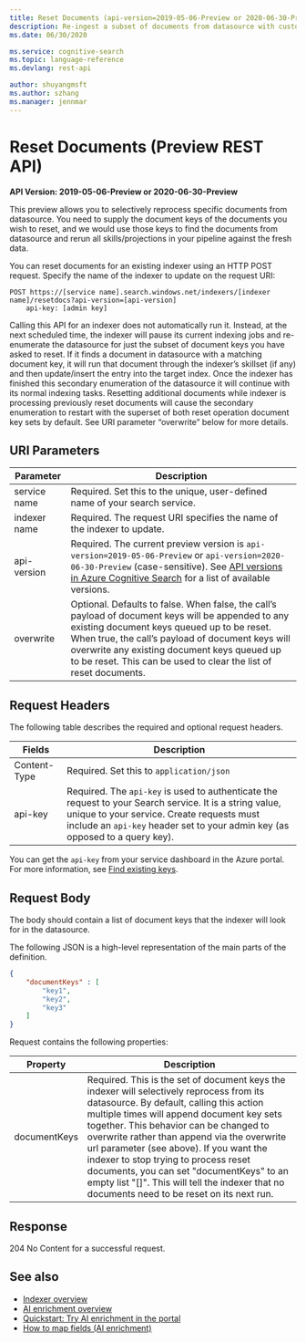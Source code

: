```yaml
---
title: Reset Documents (api-version=2019-05-06-Preview or 2020-06-30-Preview)
description: Re-ingest a subset of documents from datasource with customer-provided document keys.
ms.date: 06/30/2020

ms.service: cognitive-search
ms.topic: language-reference
ms.devlang: rest-api

author: shuyangmsft
ms.author: szhang
ms.manager: jennmar
---
```

# Reset Documents (Preview REST API)

**API Version: 2019-05-06-Preview or 2020-06-30-Preview**

This preview allows you to selectively reprocess specific documents from datasource. You need to supply the document keys of the documents you wish to reset, 
and we would use those keys to find the documents from datasource and rerun all skills/projections in your pipeline against the fresh data.

You can reset documents for an existing indexer using an HTTP POST request. Specify the name of the indexer to update on the request URI: 

```http
POST https://[service name].search.windows.net/indexers/[indexer name]/resetdocs?api-version=[api-version]   
    api-key: [admin key]  
``` 

Calling this API for an indexer does not automatically run it. Instead, at the next scheduled time, the indexer will pause its current indexing jobs and re-enumerate the datasource for just the subset of document keys you have asked to reset. If it finds a document in datasource with a matching document key, it will run that document through the indexer’s skillset (if any) and then update/insert the entry into the target index. Once the indexer has finished this secondary enumeration of the datasource it will continue with its normal indexing tasks. Resetting additional documents while indexer is processing previously reset documents will cause the secondary enumeration to restart with the superset of both reset operation document key sets by default. See URI parameter “overwrite” below for more details.




## URI Parameters

| Parameter	  | Description  | 
|-------------|--------------|
| service name | Required. Set this to the unique, user-defined name of your search service. |
| indexer name  | Required. The request URI specifies the name of the indexer to update. |
| api-version | Required. The current preview version is `api-version=2019-05-06-Preview` or `api-version=2020-06-30-Preview` (case-sensitive). See [API versions in Azure Cognitive Search](https://docs.microsoft.com/azure/search/search-api-versions) for a list of available versions.|
| overwrite | Optional. Defaults to false. When false, the call’s payload of document keys will be appended to any existing document keys queued up to be reset. When true, the call’s payload of document keys will overwrite any existing document keys queued up to be reset. This can be used to clear the list of reset documents.|

## Request Headers

The following table describes the required and optional request headers.  

|Fields              |Description      |  
|--------------------|-----------------|  
|Content-Type|Required. Set this to `application/json`|  
|api-key|Required. The `api-key` is used to authenticate the request to your Search service. It is a string value, unique to your service. Create requests must include an `api-key` header set to your admin key (as opposed to a query key).|  

You can get the `api-key` from your service dashboard in the Azure portal. For more information, see [Find existing keys](https://docs.microsoft.com/azure/search/search-security-api-keys#find-existing-keys).   

## Request Body

The body should contain a list of document keys that the indexer will look for in the datasource. 

The following JSON is a high-level representation of the main parts of the definition. 

```json
{
    "documentKeys" : [
        "key1",
        "key2",
        "key3"
    ]
}
```
 Request contains the following properties:
 
|Property|Description|  
|--------------|-----------------|
|documentKeys|Required. This is the set of document keys the indexer will selectively reprocess from its datasource. By default, calling this action multiple times will append document key sets together. This behavior can be changed to overwrite rather than append via the overwrite url parameter (see above). If you want the indexer to stop trying to process reset documents, you can set "documentKeys" to an empty list "[]". This will tell the indexer that no documents need to be reset on its next run.|

## Response  
204 No Content for a successful request.

## See also

+ [Indexer overview](https://docs.microsoft.com/azure/search/search-indexer-overview)
+ [AI enrichment overview](https://docs.microsoft.com/azure/search/cognitive-search-concept-intro)
+ [Quickstart: Try AI enrichment in the portal](https://docs.microsoft.com/azure/search/cognitive-search-quickstart-blob)
+ [How to map fields (AI enrichment)](https://docs.microsoft.com/azure/search/cognitive-search-output-field-mapping)

